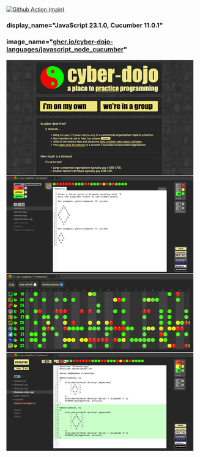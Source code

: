 [![Github Action (main)](https://github.com/cyber-dojo-start-points/javascript-cucumber/actions/workflows/main.yml/badge.svg)](https://github.com/cyber-dojo-start-points/javascript-cucumber/actions)

### display_name="JavaScript 23.1.0, Cucumber 11.0.1"
### image_name="[ghcr.io/cyber-dojo-languages/javascript_node_cucumber](https://github.com/cyber-dojo-languages/javascript-cucumber/pkgs/container/javascript_node_cucumber)"

![cyber-dojo.org home page](https://github.com/cyber-dojo/cyber-dojo/blob/master/shared/home_page_snapshot.png)
